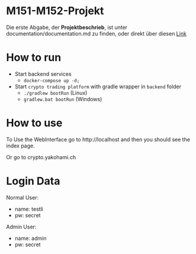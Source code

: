 # M151-M152-Projekt

Die erste Abgabe, der **Projektbeschrieb**, ist unter documentation/documentation.md zu finden, oder direkt über diesen [Link](/documentation/documentation.md)

# How to run

* Start backend services
    * `docker-compose up -d;`
* Start `crypto trading platform` with gradle wrapper in `backend` folder
    * `./gradlew bootRun` (Linux)
    * `gradlew.bat bootRun` (Windows)

# How to use
To Use the WebInterface go to http://localhost and then you should see the index page.

Or go to crypto.yakohami.ch

# Login Data
Normal User:
* name: testli
* pw: secret

Admin User:
* name: admin
* pw: secret

